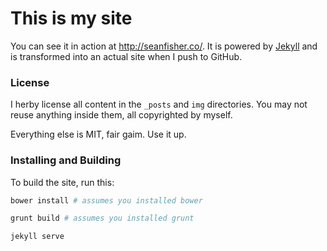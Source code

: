 This is my site
=========

You can see it in action at <http://seanfisher.co/>. It is powered by [Jekyll](http://github.com/mojombo/jekyll) and is transformed into an actual site when I push to GitHub.

### License
I herby license all content in the `_posts` and `img` directories. You may not reuse anything inside them, all copyrighted by myself.

Everything else is MIT, fair gaim. Use it up.

### Installing and Building
To build the site, run this:

```bash
bower install # assumes you installed bower

grunt build # assumes you installed grunt

jekyll serve
```